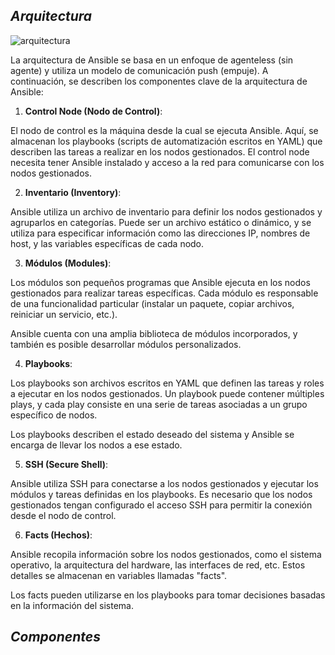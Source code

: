 ## *Arquitectura*
![arquitectura](https://www.silcom.com.pe/images/ansible2.png)

La arquitectura de Ansible se basa en un enfoque de agenteless (sin agente) y utiliza un modelo de comunicación push (empuje). A continuación, se describen los componentes clave de la arquitectura de Ansible:

1. **Control Node (Nodo de Control)**:

El nodo de control es la máquina desde la cual se ejecuta Ansible. Aquí, se almacenan los playbooks (scripts de automatización escritos en YAML) que describen las tareas a realizar en los nodos gestionados. El control node necesita tener Ansible instalado y acceso a la red para comunicarse con los nodos gestionados.

2. **Inventario (Inventory)**:
   
Ansible utiliza un archivo de inventario para definir los nodos gestionados y agruparlos en categorías. Puede ser un archivo estático o dinámico, y se utiliza para especificar información como las direcciones IP, nombres de host, y las variables específicas de cada nodo.

3. **Módulos (Modules)**:

Los módulos son pequeños programas que Ansible ejecuta en los nodos gestionados para realizar tareas específicas. Cada módulo es responsable de una funcionalidad particular (instalar un paquete, copiar archivos, reiniciar un servicio, etc.).

Ansible cuenta con una amplia biblioteca de módulos incorporados, y también es posible desarrollar módulos personalizados.

4. **Playbooks**:
   
Los playbooks son archivos escritos en YAML que definen las tareas y roles a ejecutar en los nodos gestionados. Un playbook puede contener múltiples plays, y cada play consiste en una serie de tareas asociadas a un grupo específico de nodos.

Los playbooks describen el estado deseado del sistema y Ansible se encarga de llevar los nodos a ese estado.

5. **SSH (Secure Shell)**:
   
Ansible utiliza SSH para conectarse a los nodos gestionados y ejecutar los módulos y tareas definidas en los playbooks. Es necesario que los nodos gestionados tengan configurado el acceso SSH para permitir la conexión desde el nodo de control.

6. **Facts (Hechos)**:

Ansible recopila información sobre los nodos gestionados, como el sistema operativo, la arquitectura del hardware, las interfaces de red, etc. Estos detalles se almacenan en variables llamadas "facts".

Los facts pueden utilizarse en los playbooks para tomar decisiones basadas en la información del sistema.

## *Componentes*

